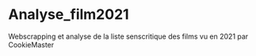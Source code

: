 # Analyse_film2021
Webscrapping et analyse de la liste senscritique des films vu en 2021 par CookieMaster
